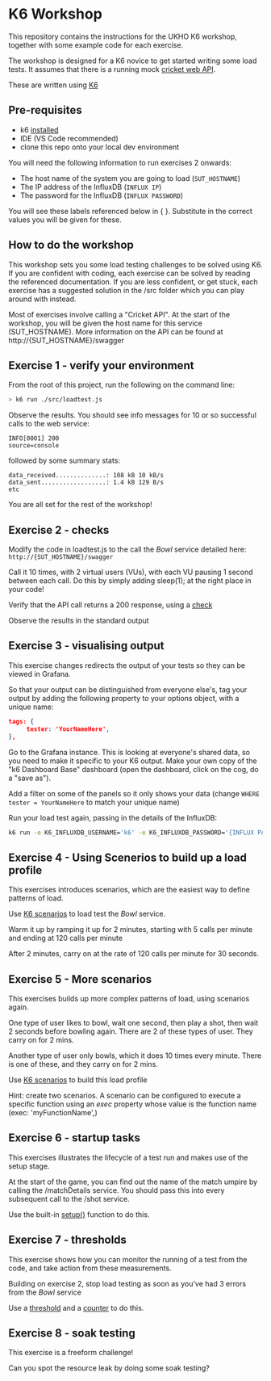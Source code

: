 # K6 Workshop

This repository contains the instructions for the UKHO K6 workshop, together with some example code for each exercise.

The workshop is designed for a K6 novice to get started writing some load tests.  It assumes that there is a running mock [cricket web API](https://github.com/nevillejrbrown/CricketApp).

These are written using [K6](https://k6.io)

## Pre-requisites

- k6 [installed](https://k6.io/docs/getting-started/installation/)
- IDE (VS Code recommended)
- clone this repo onto your local dev environment

You will need the following information to run exercises 2 onwards:

- The host name of the system you are going to load (`SUT_HOSTNAME`)
- The IP address of the InfluxDB (`INFLUX IP`)
- The password for the InfluxDB (`INFLUX PASSWORD`)

You will see these labels referenced below in {  }.  Substitute in the correct values you will be given for these.


## How to do the workshop

This workshop sets you some load testing challenges to be solved using K6.  If you are confident with coding, each exercise can be solved by reading the referenced documentation.  If you are less confident, or get stuck, each exercise has a suggested solution in the /src folder which you can play around with instead.

Most of exercises involve calling a "Cricket API".  At the start of the workshop, you will be given the host name for this service (SUT_HOSTNAME).  More information on the API can be found at http://{SUT_HOSTNAME}/swagger

## Exercise 1 - verify your environment

From the root of this project, run the following on the command line:

```bash
> k6 run ./src/loadtest.js
```

Observe the results.  You should see info messages for 10 or so successful calls to the web service:

```Text
INFO[0001] 200                                           source=console
```

followed by some summary stats:

```Text
data_received..............: 108 kB 10 kB/s
data_sent..................: 1.4 kB 129 B/s
etc
```

You are all set for the rest of the workshop!

## Exercise 2 - checks

Modify the code in loadtest.js to the call the *Bowl* service detailed here: `http://{SUT_HOSTNAME}/swagger`

Call it 10 times, with 2 virtual users (VUs), with each VU pausing 1 second between each call.  Do this by simply adding sleep(1); at the right place in your code!

Verify that the API call returns a 200 response, using a [check](https://k6.io/docs/using-k6/checks/)

Observe the results in the standard output

## Exercise 3 - visualising output

This exercise changes redirects the output of your tests so they can be viewed in Grafana. 

So that your output can be distinguished from everyone else's, tag your output by adding the following property to your options object, with a unique name:

```JSON
tags: {
     tester: 'YourNameHere',
},
```

Go to the Grafana instance.  This is looking at everyone's shared data, so you need to make it specific to your K6 output.  Make your own copy of the "k6 Dashboard Base" dashboard (open the dashboard, click on the cog, do a "save as").

Add a filter on some of the panels so it only shows your data (change `WHERE tester = YourNameHere` to match your unique name)

Run your load test again, passing in the details of the InfluxDB:

```bash
k6 run -e K6_INFLUXDB_USERNAME='k6' -e K6_INFLUXDB_PASSWORD='{INFLUX PASSWORD}' --out influxdb=http://{INFLUX IP}:8086/k6 ./src/loadtest.js
```

## Exercise 4 - Using Scenerios to build up a load profile

This exercises introduces scenarios, which are the easiest way to define patterns of load.

Use [K6 scenarios](https://k6.io/docs/using-k6/scenarios/) to load test the *Bowl* service.  

Warm it up by ramping it up for 2 minutes, starting with 5 calls per minute and ending at 120 calls per minute

After 2 minutes, carry on at the rate of 120 calls per minute for 30 seconds.

## Exercise 5 - More scenarios

This exercises builds up more complex patterns of load, using scenarios again.

One type of user likes to bowl, wait one second, then play a shot, then wait 2 seconds before bowling again.  There are 2 of these types of user.  They carry on for 2 mins.

Another type of user only bowls, which it does 10 times every minute.  There is one of these, and they carry on for 2 mins.

Use [K6 scenarios](https://k6.io/docs/using-k6/scenarios/) to build this load profile

Hint: create two scenarios.  A scenario can be configured to execute a specific function using an *exec* property whose value is the function name (exec: 'myFunctionName',)

## Exercise 6 - startup tasks

This exercises illustrates the lifecycle of a test run and makes use of the setup stage.

At the start of the game, you can find out the name of the match umpire by calling the /matchDetails service.  You should pass this into every subsequent call to the /shot service.  

Use the built-in [setup()](https://k6.io/docs/using-k6/test-life-cycle/#setup-and-teardown-stages) function to do this.

## Exercise 7 - thresholds

This exercise shows how you can monitor the running of a test from the code, and take action from these measurements.

Building on exercise 2, stop load testing as soon as you've had 3 errors from the *Bowl* service

Use a [threshold](https://k6.io/docs/using-k6/thresholds/) and a [counter](https://k6.io/docs/javascript-api/k6-metrics/counter#examples) to do this.

## Exercise 8 - soak testing

This exercise is a freeform challenge!

Can you spot the resource leak by doing some soak testing?
